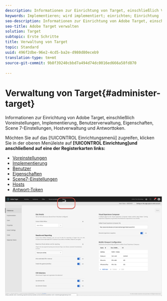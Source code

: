 ```yaml
---
description: Informationen zur Einrichtung von Target, einschließlich Voreinstellungen, Implementierung, Benutzerverwaltung, Eigenschaften, Scene 7-Einstellungen, Hostverwaltung und Antworttoken.
keywords: Implementieren; wird implementiert; einrichten; Einrichtung
seo-description: Informationen zur Einrichtung von Adobe Target, einschließlich Voreinstellungen, Implementierung, Benutzerverwaltung, Eigenschaften, Scene 7-Einstellungen, Hostverwaltung und Antworttoken.
seo-title: Adobe Target verwalten
solution: Target
subtopic: Erste Schritte
title: Verwaltung von Target
topic: Standard
uuid: 496f2dbe-96e2-4cd5-ba2e-d980d80eceb9
translation-type: tm+mt
source-git-commit: 9b8f39240cbbd7a494d74dc0016ed666a58fd870

---
```



# Verwaltung von Target{#administer-target}

Informationen zur Einrichtung von Adobe Target, einschließlich Voreinstellungen, Implementierung, Benutzerverwaltung, Eigenschaften, Scene 7-Einstellungen, Hostverwaltung und Antworttoken.

Möchten Sie auf das [!UICONTROL Einrichtungsmenü] zugreifen, klicken Sie in der oberen Menüleiste auf **[!UICONTROL Einrichtung]und anschließend auf eine der Registerkarten links:**

* [Voreinstellungen](/help/administrating-target/r-target-account-preferences/target-account-preferences.md)
* [Implementierung](/help/c-implementing-target/implementing-target.md)
* [Benutzer](/help/administrating-target/c-user-management/user-management.md)
* [Eigenschaften](/help/administrating-target/c-user-management/property-channel/property-channel.md)
* [Scene7-Einstellungen](/help/administrating-target/scene7-settings.md)
* [Hosts](/help/administrating-target/hosts.md)
* [Antwort-Token](/help/administrating-target/response-tokens.md)

![Adobe Target-Setup-Menü](/help/administrating-target/assets/setup_menu_new.png)